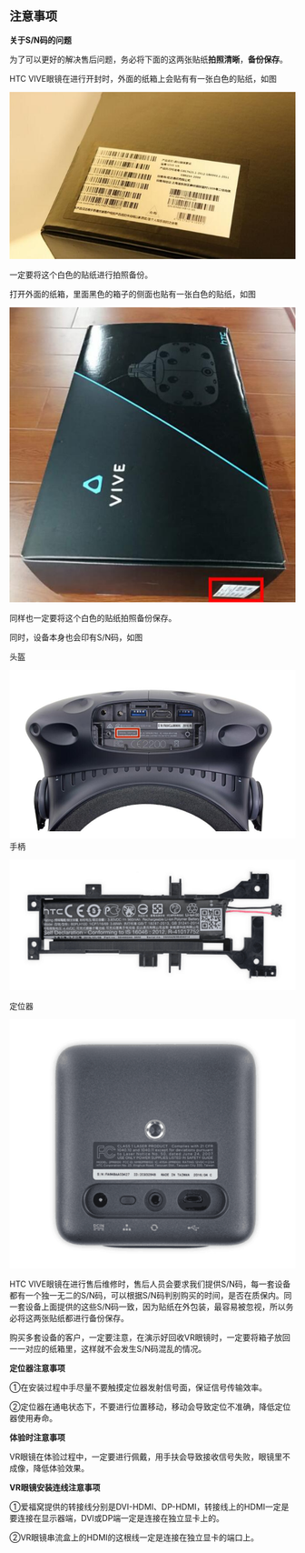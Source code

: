 ## 注意事项

**关于S/N码的问题**

为了可以更好的解决售后问题，务必将下面的这两张贴纸**拍照清晰**，**备份保存**。

HTC VIVE眼镜在进行开封时，外面的纸箱上会贴有有一张白色的贴纸，如图

![](/assets/注意-外面纸箱.jpg)

一定要将这个白色的贴纸进行拍照备份。

打开外面的纸箱，里面黑色的箱子的侧面也贴有一张白色的贴纸，如图

![](/assets/注意-黑色纸箱.jpg)

同样也一定要将这个白色的贴纸拍照备份保存。

同时，设备本身也会印有S/N码，如图

头盔

![](/assets/注意-头盔.jpg)手柄

![](/assets/注意-手柄.png)

定位器

![](/assets/注意-定位器.png)

HTC VIVE眼镜在进行售后维修时，售后人员会要求我们提供S/N码，每一套设备都有一个独一无二的S/N码，可以根据S/N码判别购买的时间，是否在质保内。同一套设备上面提供的这些S/N码一致，因为贴纸在外包装，最容易被忽视，所以务必将这两张贴纸都进行备份保存。

购买多套设备的客户，一定要注意，在演示好回收VR眼镜时，一定要将箱子放回一一对应的纸箱里，这样就不会发生S/N码混乱的情况。

**定位器注意事项**

①在安装过程中手尽量不要触摸定位器发射信号面，保证信号传输效率。

②定位器在通电状态下，不要进行位置移动，移动会导致定位不准确，降低定位器使用寿命。

**体验时注意事项**

VR眼镜在体验过程中，一定要进行佩戴，用手扶会导致接收信号失败，眼镜里不成像，降低体验效果。

**VR眼镜安装连线注意事项**

①爱福窝提供的转接线分别是DVI-HDMI、DP-HDMI，转接线上的HDMI一定是要连接在显示器端，DVI或DP端一定是连接在独立显卡上的。

②VR眼镜串流盒上的HDMI的这根线一定是连接在独立显卡的端口上。

